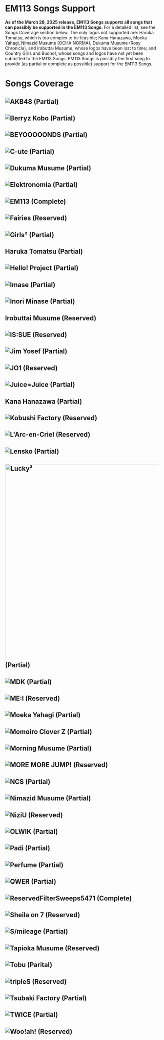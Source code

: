 # EM113 Songs Support
**As of the March 28, 2025 release, EM113 Songs supports all songs that can possibly be supported in the EM113 Songs.** For a detailed list, see the Songs Coverage section below. The only logos not supported are: Haruka Tomatsu, which is too complex to be feasible; Kana Hanazawa, Moeka Yahagi, Nimazid Musume (OCHA NORMA), Dukuma Musume (Rosy Chronicle), and Irobuttai Musume, whose logos have been lost to time; and Country Girls and Buono!, whose songs and logos have not yet been submitted to the EM113 Songs. EM113 Songs is possibly the first song to provide (as partial or complete as possible) support for the EM113 Songs.
# Songs Coverage
## ![AKB48](https://github.com/TG635-alt126xA/ExtendedMaster113/blob/main/AKB48_logo(pink).png) (Partial)
## ![Berryz Kobo](https://upload.wikimedia.org/wikipedia/fr/1/16/Logo_Berryz_Kobo.jpg) (Partial)
## ![BEYOOOOONDS](https://github.com/TG635-alt126xA/ExtendedMaster113/blob/main/BEYOOOOONDS-logotransparentneg.png) (Partial)
## ![C-ute](https://github.com/TG635-alt126xA/ExtendedMaster113/blob/main/Cute.svg) (Partial)
## ![Dukuma Musume](https://static.wikia.nocookie.net/helloproject/images/b/b1/RosyChronicleLogo.png/revision/latest?cb=20240616073940) (Partial)
## ![Elektronomia](https://github.com/user-attachments/assets/9a723d03-0693-451b-83bc-8a6dd842166b) (Partial)
## ![EM113](https://github.com/user-attachments/assets/1a27ee35-8e12-4996-88f8-7eb27d753c77) (Complete)
## ![Fairies](https://upload.wikimedia.org/wikipedia/commons/9/93/Fairies_logo.svg) (Reserved)
## ![Girls²](https://github.com/user-attachments/assets/1977b48e-b3af-4565-a8e1-76ccb2f0eb0f) (Partial)
## Haruka Tomatsu (Partial)
## ![Hello! Project](https://github.com/TG635-alt126xA/ExtendedMaster113/blob/main/Helloproject.svg) (Partial)
## ![Imase](https://store.imase-official.com/cdn/shop/files/canvas_imase_logo.png) (Partial)
## ![Inori Minase](https://github.com/TG635-alt126xA/ExtendedMaster113/blob/main/im_ogs_logo_1.png) (Partial)
## Irobuttai Musume (Reserved)
## ![IS:SUE](https://github.com/TG635-alt126xA/ExtendedMaster113/blob/main/IS-SUE-official_LOGOmark.png) (Reserved)
## ![Jim Yosef](https://static.wikia.nocookie.net/nocopyrightsounds/images/5/5e/Jim_Yosef-logo.jpg/revision/latest/) (Partial)
## ![JO1](https://github.com/TG635-alt126xA/ExtendedMaster113/blob/main/Jo1-band-logo.png) (Reserved)
## ![Juice=Juice](https://upload.wikimedia.org/wikipedia/commons/9/99/JuiceJuiceLogo.png) (Partial)
## Kana Hanazawa (Partial)
## ![Kobushi Factory](https://github.com/user-attachments/assets/bd5ada53-6a4c-4a52-b9a5-ca9747c09b2f) (Reserved)
## ![L'Arc-en-Criel](https://upload.wikimedia.org/wikipedia/commons/e/e7/L%27Arc-en-Ciel_logo_%282020%29.svg) (Reserved)
## ![Lensko](https://github.com/user-attachments/assets/8052e9f2-db6c-4a56-a987-c7572b9f82b0) (Partial)
## <img width="644" alt="Lucky²" src="https://github.com/user-attachments/assets/79aa16a8-acc5-4c8c-a49a-559e89401bbe" /> (Partial)
## ![MDK](https://static.wikia.nocookie.net/nocopyrightsounds/images/1/11/MDK_logo.png/revision/latest?cb=20230503110557) (Partial)
## ![ME:I](https://github.com/TG635-alt126xA/ExtendedMaster113/blob/main/Me-I_Official_Logo.png) (Reserved)
## ![Moeka Yahagi](https://static.wikia.nocookie.net/mei-official/images/0/0b/Yahagi_Moeka_in_2023.webp/revision/latest?cb=20240120125850) (Partial)
## ![Momoiro Clover Z](https://github.com/TG635-alt126xA/ExtendedMaster113/blob/main/Momoiro_Clover_Z_logo.png) (Partial)
## ![Morning Musume](https://upload.wikimedia.org/wikipedia/commons/e/ea/%E3%83%A2%E3%83%BC%E3%83%8B%E3%83%B3%E3%82%B0%E5%A8%98%E3%80%82%E5%B9%B4%E4%BB%A3%E7%84%A1%E3%81%97ver%E3%83%AD%E3%82%B4.jpg) (Partial)
## ![MORE MORE JUMP!](https://upload.wikimedia.org/wikipedia/commons/e/eb/MORE_MORE_JUMP%21_simplified_wordmark.svg) (Reserved)
## ![NCS](https://upload.wikimedia.org/wikipedia/commons/2/29/NCS_logo.svg) (Partial)
## ![Nimazid Musume](https://github.com/TG635-alt126xA/ExtendedMaster113/blob/main/OCHANORMALogo2022.png) (Partial)
## ![NiziU](https://upload.wikimedia.org/wikipedia/commons/7/7e/Logo_of_NiziU.svg) (Reserved)
## ![OLWIK](https://static.wikia.nocookie.net/nocopyrightsounds/images/9/92/OLWIK-logo.png/revision/latest?cb=20240827031513) (Partial)
## ![Padi](https://static.wikia.nocookie.net/logopedia/images/3/3a/Padi_reborn_2017.png/revision/latest?cb=20190615030314) (Partial)
## ![Perfume](https://upload.wikimedia.org/wikipedia/commons/8/8e/Perfume_logo_vector.svg) (Partial)
## ![QWER](https://github.com/TG635-alt126xA/ExtendedMaster113/blob/main/QWER_logo.svg) (Partial)
## ![ReservedFilterSweeps5471](https://suno.com/placeholder-1.jpg) (Complete)
## ![Sheila on 7](https://github.com/user-attachments/assets/de8de579-3533-47e2-a47c-5a8fed67a5fd) (Reserved)
## ![S/mileage](https://github.com/TG635-alt126xA/ExtendedMaster113/blob/main/ANGERMElogo1.jpg) (Partial)
## ![Tapioka Musume](https://github.com/user-attachments/assets/89c24eba-94c2-4975-8922-a6894b1ae428) (Reserved)
## ![Tobu](https://github.com/user-attachments/assets/5c61ed49-3c52-4883-ab7c-a71bec1c6321) (Parital)
## ![tripleS](https://upload.wikimedia.org/wikipedia/commons/d/dd/Logo_of_tripleS.png) (Reserved)
## ![Tsubaki Factory](https://github.com/TG635-alt126xA/ExtendedMaster113/blob/main/%E3%81%A4%E3%81%B0%E3%81%8D%E3%83%95%E3%82%A1%E3%82%AF%E3%83%88%E3%83%AA%E3%83%BC%E3%83%AD%E3%82%B4.jpg) (Partial)
## ![TWICE](https://github.com/TG635-alt126xA/ExtendedMaster113/blob/main/Logo_of_TWICE.svg) (Partial)
## ![Woo!ah!](https://upload.wikimedia.org/wikipedia/commons/d/d2/Woo%21ah%21_Logo.jpg) (Reserved)
